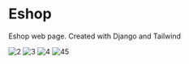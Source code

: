 # Eshop
Eshop web page. Created with Django and Tailwind

![2](https://github.com/DanielRuvchee/DanielRuvchee/assets/97626963/39e23b3a-7058-428b-a869-9166bab0769c)
![3](https://github.com/DanielRuvchee/DanielRuvchee/assets/97626963/ba244575-b193-4c75-ad63-230e02167e50)
![4](https://github.com/DanielRuvchee/DanielRuvchee/assets/97626963/6c4151fd-affc-4fdf-80b8-fa3b1038b4e1)
![45](https://github.com/DanielRuvchee/DanielRuvchee/assets/97626963/39d16df7-b77c-4d62-99e6-374d46a88bbd)

